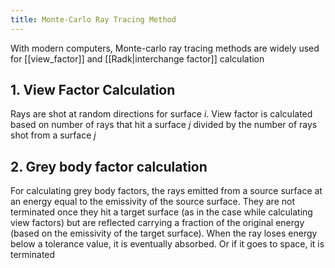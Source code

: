 ```yaml
---
title: Monte-Carlo Ray Tracing Method
---
```


With modern computers, Monte-carlo ray tracing methods are widely used for [[view_factor]] and [[Radk|interchange factor]] calculation

## 1. View Factor Calculation
Rays are shot at random directions for surface $i$. View factor is calculated based on number of rays that hit a surface $j$ divided by the number of rays shot from a surface $j$

## 2. Grey body factor calculation
For calculating grey body factors, the rays emitted from a source surface at an energy equal to the emissivity of the source surface. They are not terminated once they hit a target surface (as in the case while calculating view factors) but are reflected carrying a fraction of the original energy (based on the emissivity of the target surface). When the ray loses energy below a tolerance value, it is eventually absorbed. Or if it goes to space, it is terminated

